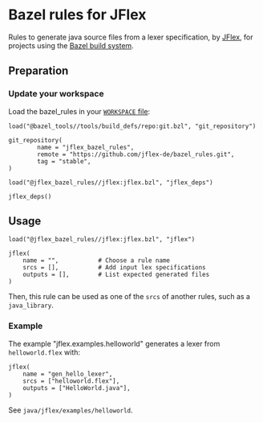 # Bazel rules for JFlex

Rules to generate java source files from a lexer specification, by [JFlex][gh-jflex],
for projects using the [Bazel build system][bazel].

## Preparation
### Update your workspace

Load the bazel_rules in your [`WORKSPACE` file][be_workspace]:

    load("@bazel_tools//tools/build_defs/repo:git.bzl", "git_repository")

    git_repository(
            name = "jflex_bazel_rules",
            remote = "https://github.com/jflex-de/bazel_rules.git",
            tag = "stable",
    )

    load("@jflex_bazel_rules//jflex:jflex.bzl", "jflex_deps")

    jflex_deps()


## Usage

    load("@jflex_bazel_rules//jflex:jflex.bzl", "jflex")

    jflex(
        name = "",           # Choose a rule name
        srcs = [],           # Add input lex specifications
        outputs = [],        # List expected generated files
    )

Then, this rule can be used as one of the `srcs` of another rules, such as a `java_library`.

### Example

The example "jflex.examples.helloworld" generates a lexer from `helloworld.flex` with:

    jflex(
        name = "gen_hello_lexer",
        srcs = ["helloworld.flex"],
        outputs = ["HelloWorld.java"],
    )

See `java/jflex/examples/helloworld`.


[bazel]: http://bazel.build/
[gh-jflex]: https://github.com/jflex-de/jflex
[be_maven_jar]: https://docs.bazel.build/versions/master/be/workspace.html#maven_jar
[be_workspace]: https://docs.bazel.build/versions/master/tutorial/java.html#set-up-the-workspace 
[be_3p]: https://docs.bazel.build/versions/master/best-practices.html#third-party-dependencies

